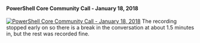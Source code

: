 ﻿#### PowerShell Core Community Call - January 18, 2018

[![PowerShell Core Community Call - January 18, 2018](https://i4.ytimg.com/vi/SFz-fFue0dg/hqdefault.jpg "PowerShell Core Community Call - January 18, 2018")](https://www.youtube.com/watch?v=SFz-fFue0dg)
The recording stopped early on so there is a break in the conversation at about 1.5 minutes in, but the rest was recorded fine.


